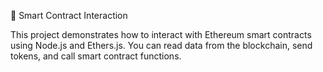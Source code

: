 📘 Smart Contract Interaction


This project demonstrates how to interact with Ethereum smart contracts using Node.js and Ethers.js. You can read data from the blockchain, send tokens, and call smart contract functions.


